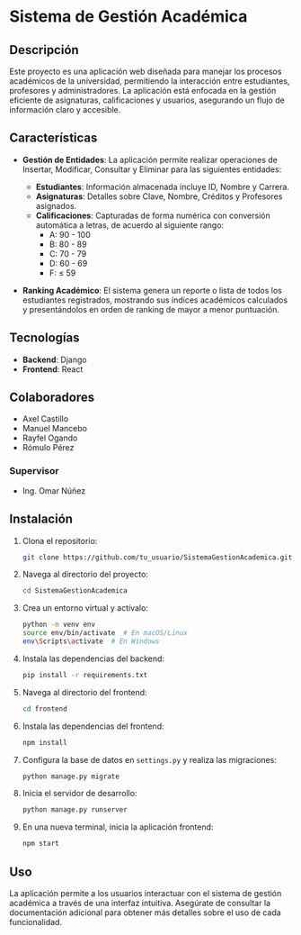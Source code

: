 # Sistema de Gestión Académica

## Descripción

Este proyecto es una aplicación web diseñada para manejar los procesos académicos de la universidad, permitiendo la interacción entre estudiantes, profesores y administradores. La aplicación está enfocada en la gestión eficiente de asignaturas, calificaciones y usuarios, asegurando un flujo de información claro y accesible.

## Características

- **Gestión de Entidades**: La aplicación permite realizar operaciones de Insertar, Modificar, Consultar y Eliminar para las siguientes entidades:
  - **Estudiantes**: Información almacenada incluye ID, Nombre y Carrera.
  - **Asignaturas**: Detalles sobre Clave, Nombre, Créditos y Profesores asignados.
  - **Calificaciones**: Capturadas de forma numérica con conversión automática a letras, de acuerdo al siguiente rango:
    - A: 90 - 100
    - B: 80 - 89
    - C: 70 - 79
    - D: 60 - 69
    - F: ≤ 59

- **Ranking Académico**: El sistema genera un reporte o lista de todos los estudiantes registrados, mostrando sus índices académicos calculados y presentándolos en orden de ranking de mayor a menor puntuación.

## Tecnologías

- **Backend**: Django
- **Frontend**: React

## Colaboradores

- Axel Castillo
- Manuel Mancebo
- Rayfel Ogando
- Rómulo Pérez

### Supervisor

- Ing. Omar Núñez

## Instalación

1. Clona el repositorio:
   ```bash
   git clone https://github.com/tu_usuario/SistemaGestionAcademica.git
   ```

2. Navega al directorio del proyecto:
   ```bash
   cd SistemaGestionAcademica
   ```

3. Crea un entorno virtual y actívalo:
   ```bash
   python -m venv env
   source env/bin/activate  # En macOS/Linux
   env\Scripts\activate  # En Windows
   ```

4. Instala las dependencias del backend:
   ```bash
   pip install -r requirements.txt
   ```

5. Navega al directorio del frontend:
   ```bash
   cd frontend
   ```

6. Instala las dependencias del frontend:
   ```bash
   npm install
   ```

7. Configura la base de datos en `settings.py` y realiza las migraciones:
   ```bash
   python manage.py migrate
   ```

8. Inicia el servidor de desarrollo:
   ```bash
   python manage.py runserver
   ```

9. En una nueva terminal, inicia la aplicación frontend:
   ```bash
   npm start
   ```

## Uso

La aplicación permite a los usuarios interactuar con el sistema de gestión académica a través de una interfaz intuitiva. Asegúrate de consultar la documentación adicional para obtener más detalles sobre el uso de cada funcionalidad.
